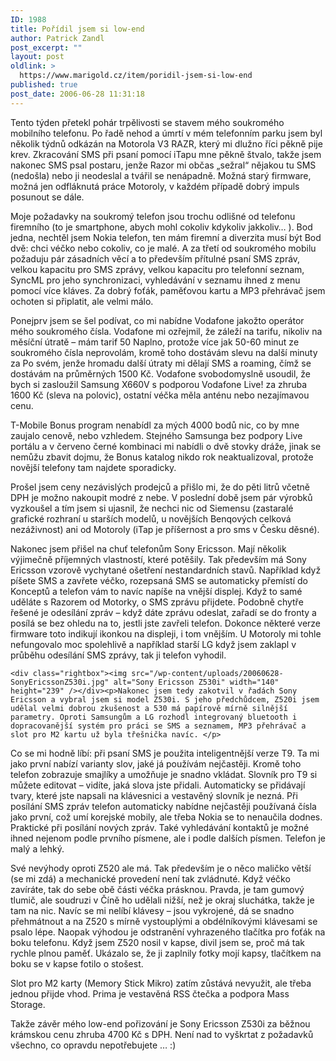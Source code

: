 ```yaml
---
ID: 1988
title: Pořídil jsem si low-end
author: Patrick Zandl
post_excerpt: ""
layout: post
oldlink: >
  https://www.marigold.cz/item/poridil-jsem-si-low-end
published: true
post_date: 2006-06-28 11:31:18
---
```

<p>Tento týden přetekl pohár trpělivosti se stavem mého soukromého mobilního telefonu. Po řadě nehod a úmrtí v mém telefonním parku jsem byl několik týdnů odkázán na Motorola V3 RAZR, který mi dlužno říci pěkně pije krev. Zkracování SMS při psaní pomocí iTapu mne pěkně štvalo, takže jsem nakonec SMS psal postaru, jenže Razor mi občas „sežral“ nějakou tu SMS (nedošla) nebo ji neodeslal a tvářil se nenápadně. Možná starý firmware, možná jen odfláknutá práce Motoroly, v každém případě dobrý impuls posunout se dále.</p>

<p>Moje požadavky na soukromý telefon jsou trochu odlišné od telefonu firemního (to je smartphone, abych mohl cokoliv kdykoliv jakkoliv… ). Bod jedna, nechtěl jsem Nokia telefon, ten mám firemní a diverzita musí být Bod dvě: chci véčko nebo cokoliv, co je malé. A za třetí od soukromého mobilu požaduju pár zásadních věcí a to především přítulné psaní SMS zpráv, velkou kapacitu pro SMS zprávy, velkou kapacitu pro telefonní seznam, SyncML pro jeho synchronizaci, vyhledávání v seznamu ihned z menu pomocí více kláves. Za dobrý foťák, paměťovou kartu a MP3 přehrávač jsem ochoten si připlatit, ale velmi málo. </p>

<p>Ponejprv jsem se šel podívat, co mi nabídne Vodafone jakožto operátor mého soukromého čísla. Vodafone mi ozřejmil, že záleží na tarifu, nikoliv na měsíční útratě – mám tarif 50 Naplno, protože více jak 50-60 minut ze soukromého čísla neprovolám, kromě toho dostávám slevu na další minuty za Po svém, jenže hromadu další útraty mi dělají SMS a roaming, čímž se dostávám na průměrných 1500 Kč.   Vodafone svobodomyslně usoudil, že bych si zasloužil Samsung X660V s podporou Vodafone Live! za zhruba 1600 Kč (sleva na polovic), ostatní véčka měla anténu nebo nezajímavou cenu. </p>

<p>T-Mobile Bonus program nenabídl za mých 4000 bodů nic, co by mne zaujalo cenově, nebo vzhledem. Stejného Samsunga bez podpory Live portálu a v červeno černé kombinaci mi nabídli o dvě stovky dráže, jinak se nemůžu zbavit dojmu, že Bonus katalog nikdo rok neaktualizoval, protože novější telefony tam najdete sporadicky. </p>

<p>Prošel jsem ceny nezávislých prodejců a přišlo mi, že do pěti litrů včetně DPH je možno nakoupit modré z nebe. V poslední době jsem pár výrobků vyzkoušel a tím jsem si ujasnil, že nechci nic od Siemensu (zastaralé grafické rozhraní u starších modelů, u novějších Benqových celková nezáživnost) ani od Motoroly (iTap je příšernost a pro sms v Česku děsné). </p>

<p>Nakonec jsem přišel na chuť telefonům Sony Ericsson. Mají několik výjimečně příjemných vlastností, které potěšily. Tak především má Sony Ericsson vzorově vychytané ošetření nestandardních stavů. Například když píšete SMS a zavřete véčko, rozepsaná SMS se automaticky přemístí do Konceptů a telefon  vám to navíc napíše na vnější displej. Když to samé uděláte s Razorem od Motorky, o SMS zprávu přijdete. Podobně chytře řešené je odesílání zpráv – když dáte zprávu odeslat, zařadí se do fronty a posílá se bez ohledu na to, jestli jste zavřeli telefon. Dokonce některé verze firmware toto indikují ikonkou na displeji, i tom vnějším. U Motoroly mi tohle nefungovalo moc spolehlivě a například starší LG když jsem zaklapl v průběhu odesílání SMS zprávy, tak ji telefon vyhodil. </p>

	<div class="rightbox"><img src="/wp-content/uploads/20060628-SonyEricssonZ530i.jpg" alt="Sony Ericsson Z530i" width="140" height="239" /></div><p>Nakonec jsem tedy zakotvil v řadách Sony Ericsson a vybral jsem si model Z530i. S jeho předchůdcem, Z520i jsem udělal velmi dobrou zkušenost a 530 má papírově mírně silnější parametry. Oproti Samsungům a LG rozhodl integrovaný bluetooth i dopracovanější systém pro práci se SMS a seznamem, MP3 přehrávač a slot pro M2 kartu už byla třešnička navíc. </p>

<p>Co se mi hodně líbí: při psaní SMS je použita inteligentnější verze T9. Ta mi jako první nabízí varianty slov, jaké já používám nejčastěji. Kromě toho telefon zobrazuje smajlíky a umožňuje je snadno vkládat. Slovník pro T9 si můžete editovat – vidíte, jaká slova jste přidali. Automaticky se přidávají tvary, které jste napsali na klávesnici a vestavěný slovník je nezná. Při posílání SMS zpráv telefon automaticky nabídne nejčastěji používaná čísla jako první, což umí korejské mobily, ale třeba Nokia se to nenaučila dodnes. Praktické při posílání nových zpráv. Také vyhledávání kontaktů je možné ihned nejenom podle prvního písmene, ale i podle dalších písmen. Telefon je malý a lehký. </p>

<p>Své nevýhody oproti Z520 ale má. Tak především je o něco maličko větší (se mi zdá) a mechanické provedení není tak zvládnuté. Když véčko zavíráte, tak do sebe obě části véčka prásknou. Pravda, je tam gumový tlumič, ale soudruzi v Číně ho udělali nižší, než je okraj sluchátka, takže je tam na nic. Navíc se mi nelíbí klávesy – jsou vykrojené, dá se snadno přehmátnout a na Z520 s mírně vystouplými a obdélníkovými klávesami se psalo lépe. Naopak výhodou je odstranění vyhrazeného tlačítka pro foťák na boku telefonu. Když jsem Z520 nosil v kapse, divil jsem se, proč má tak rychle plnou paměť. Ukázalo se, že ji zaplnily fotky mojí kapsy, tlačítkem na boku se v kapse fotilo o stošest. </p>

<p>Slot pro M2 karty (Memory Stick Mikro) zatím zůstává nevyužit, ale třeba jednou přijde vhod. Prima je vestavěná RSS čtečka a podpora Mass Storage. </p>

<p>Takže závěr mého low-end pořizování je Sony Ericsson Z530i za běžnou krámskou cenu zhruba 4700 Kč s DPH. Není nad to vyškrtat z požadavků všechno, co opravdu nepotřebujete … :)
</p>
